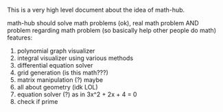 This is a very high level document about the idea of math-hub.


math-hub should solve math problems (ok), real math problem AND problem regarding math problem (so basically help other people do math)
features:

1. polynomial graph visualizer
2. integral visualizer using various methods
3. differential equation solver
4. grid generation (is this math???)
5. matrix manipulation (?) maybe
6. all about geometry (idk LOL)
7. equation solver (?) as in 3x^2 + 2x + 4 = 0
8. check if prime
